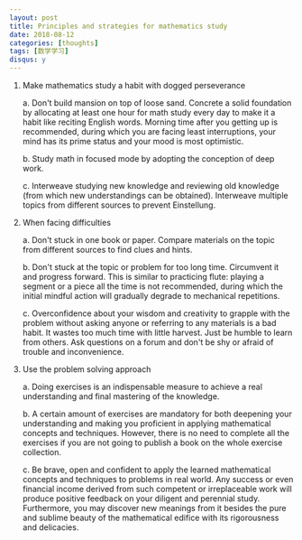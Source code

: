 ```yaml
---
layout: post
title: Principles and strategies for mathematics study
date: 2018-08-12
categories: [thoughts]
tags: [数学学习]
disqus: y
---
```


1. Make mathematics study a habit with dogged perseverance

   a. Don't build mansion on top of loose sand. Concrete a solid foundation by allocating at least one hour for math study every day to make it a habit like reciting English words. Morning time after you getting up is recommended, during which you are facing least interruptions, your mind has its prime status and your mood is most optimistic.

   b. Study math in focused mode by adopting the conception of deep work.

   c. Interweave studying new knowledge and reviewing old knowledge (from which new understandings can be obtained). Interweave multiple topics from different sources to prevent Einstellung.

2. When facing difficulties

   a. Don't stuck in one book or paper. Compare materials on the topic from different sources to find clues and hints.

   b. Don't stuck at the topic or problem for too long time. Circumvent it and progress forward. This is similar to practicing flute: playing a segment or a piece all the time is not recommended, during which the initial mindful action will gradually degrade to mechanical repetitions.

   c. Overconfidence about your wisdom and creativity to grapple with the problem without asking anyone or referring to any materials is a bad habit. It wastes too much time with little harvest. Just be humble to learn from others. Ask questions on a forum and don't be shy or afraid of trouble and inconvenience.

3. Use the problem solving approach

   a. Doing exercises is an indispensable measure to achieve a real understanding and final mastering of the knowledge.

   b. A certain amount of exercises are mandatory for both deepening your understanding and making you proficient in applying mathematical concepts and techniques. However, there is no need to complete all the exercises if you are not going to publish a book on the whole exercise collection.

   c. Be brave, open and confident to apply the learned mathematical concepts and techniques to problems in real world. Any success or even financial income derived from such competent or irreplaceable work will produce positive feedback on your diligent and perennial study. Furthermore, you may discover new meanings from it besides the pure and sublime beauty of the mathematical edifice with its rigorousness and delicacies.

